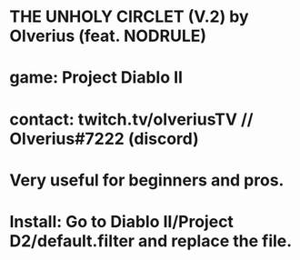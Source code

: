 # THE UNHOLY CIRCLET (V.2) by Olverius (feat. NODRULE)
# game: Project Diablo II
# contact: twitch.tv/olveriusTV // Olverius#7222 (discord)
# Very useful for beginners and pros.
# Install: Go to Diablo II/Project D2/default.filter and replace the file.
